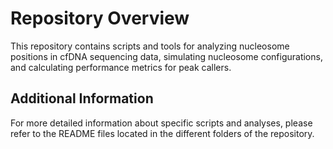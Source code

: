 # Repository Overview

This repository contains scripts and tools for analyzing nucleosome positions in cfDNA sequencing data, simulating nucleosome configurations, and calculating performance metrics for peak callers.

## Additional Information

For more detailed information about specific scripts and analyses, please refer to the README files located in the different folders of the repository.
